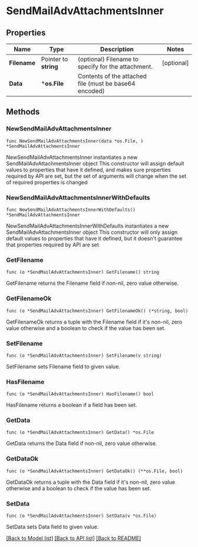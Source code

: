 # SendMailAdvAttachmentsInner

## Properties

Name | Type | Description | Notes
------------ | ------------- | ------------- | -------------
**Filename** | Pointer to **string** | (optional) Filename to specify for the attachment. | [optional] 
**Data** | ***os.File** | Contents of the attached file (must be base64 encoded) | 

## Methods

### NewSendMailAdvAttachmentsInner

`func NewSendMailAdvAttachmentsInner(data *os.File, ) *SendMailAdvAttachmentsInner`

NewSendMailAdvAttachmentsInner instantiates a new SendMailAdvAttachmentsInner object
This constructor will assign default values to properties that have it defined,
and makes sure properties required by API are set, but the set of arguments
will change when the set of required properties is changed

### NewSendMailAdvAttachmentsInnerWithDefaults

`func NewSendMailAdvAttachmentsInnerWithDefaults() *SendMailAdvAttachmentsInner`

NewSendMailAdvAttachmentsInnerWithDefaults instantiates a new SendMailAdvAttachmentsInner object
This constructor will only assign default values to properties that have it defined,
but it doesn't guarantee that properties required by API are set

### GetFilename

`func (o *SendMailAdvAttachmentsInner) GetFilename() string`

GetFilename returns the Filename field if non-nil, zero value otherwise.

### GetFilenameOk

`func (o *SendMailAdvAttachmentsInner) GetFilenameOk() (*string, bool)`

GetFilenameOk returns a tuple with the Filename field if it's non-nil, zero value otherwise
and a boolean to check if the value has been set.

### SetFilename

`func (o *SendMailAdvAttachmentsInner) SetFilename(v string)`

SetFilename sets Filename field to given value.

### HasFilename

`func (o *SendMailAdvAttachmentsInner) HasFilename() bool`

HasFilename returns a boolean if a field has been set.

### GetData

`func (o *SendMailAdvAttachmentsInner) GetData() *os.File`

GetData returns the Data field if non-nil, zero value otherwise.

### GetDataOk

`func (o *SendMailAdvAttachmentsInner) GetDataOk() (**os.File, bool)`

GetDataOk returns a tuple with the Data field if it's non-nil, zero value otherwise
and a boolean to check if the value has been set.

### SetData

`func (o *SendMailAdvAttachmentsInner) SetData(v *os.File)`

SetData sets Data field to given value.



[[Back to Model list]](../README.md#documentation-for-models) [[Back to API list]](../README.md#documentation-for-api-endpoints) [[Back to README]](../README.md)


